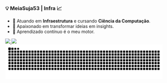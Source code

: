   ### 💡 MeiaSuja53 | Infra 📈


- 👀 Atuando em **Infraestrutura** e cursando **Ciência da Computação**.
- 🌱 Apaixonado em transformar ideias em insights.
- 🚀 Aprendizado contínuo é o meu motor.

<div>
  <a href="https://github.com/meiasuja53">
  <img height="180em" src="https://github-readme-stats.vercel.app/api?username=meiasuja53&show_icons=true&theme=synthwave&include_all_commits=true&count_private=true"/>
  <img height="180em" src="https://github-readme-stats.vercel.app/api/top-langs/?username=meiasuja53&layout=compact&langs_count=16&theme=synthwave"/>
</div>

<div>
<img src="https://raw.githubusercontent.com/MeiaSuja53/MeiaSuja53/output/snake.svg" alt="Snake animation" />
</div>
